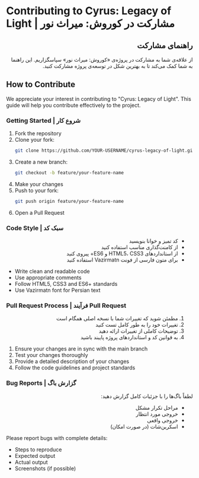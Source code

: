 # Contributing to Cyrus: Legacy of Light | مشارکت در کوروش: میراث نور

<div dir="rtl">

## راهنمای مشارکت

از علاقه‌ی شما به مشارکت در پروژه‌ی «کوروش: میراث نور» سپاسگزاریم. این راهنما به شما کمک می‌کند تا به بهترین شکل در توسعه‌ی پروژه مشارکت کنید.

</div>

## How to Contribute

We appreciate your interest in contributing to "Cyrus: Legacy of Light". This guide will help you contribute effectively to the project.

### Getting Started | شروع کار

1. Fork the repository
2. Clone your fork:
   ```bash
   git clone https://github.com/YOUR-USERNAME/cyrus-legacy-of-light.git
   ```
3. Create a new branch:
   ```bash
   git checkout -b feature/your-feature-name
   ```
4. Make your changes
5. Push to your fork:
   ```bash
   git push origin feature/your-feature-name
   ```
6. Open a Pull Request

### Code Style | سبک کد

<div dir="rtl">

- کد تمیز و خوانا بنویسید
- از کامنت‌گذاری مناسب استفاده کنید
- از استانداردهای HTML5، CSS3 و ES6+ پیروی کنید
- برای متون فارسی از فونت Vazirmatn استفاده کنید

</div>

- Write clean and readable code
- Use appropriate comments
- Follow HTML5, CSS3 and ES6+ standards
- Use Vazirmatn font for Persian text

### Pull Request Process | فرآیند Pull Request

<div dir="rtl">

1. مطمئن شوید که تغییرات شما با نسخه اصلی همگام است
2. تغییرات خود را به طور کامل تست کنید
3. توضیحات کاملی از تغییرات ارائه دهید
4. به قوانین کد و استانداردهای پروژه پایبند باشید

</div>

1. Ensure your changes are in sync with the main branch
2. Test your changes thoroughly
3. Provide a detailed description of your changes
4. Follow the code guidelines and project standards

### Bug Reports | گزارش باگ

<div dir="rtl">

لطفاً باگ‌ها را با جزئیات کامل گزارش دهید:
- مراحل تکرار مشکل
- خروجی مورد انتظار
- خروجی واقعی
- اسکرین‌شات (در صورت امکان)

</div>

Please report bugs with complete details:
- Steps to reproduce
- Expected output
- Actual output
- Screenshots (if possible)
